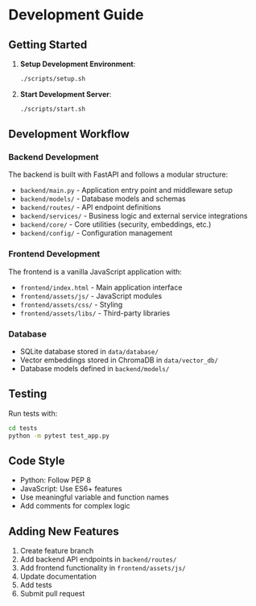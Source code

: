 # Development Guide

## Getting Started

1. **Setup Development Environment**:
   ```bash
   ./scripts/setup.sh
   ```

2. **Start Development Server**:
   ```bash
   ./scripts/start.sh
   ```

## Development Workflow

### Backend Development

The backend is built with FastAPI and follows a modular structure:

- `backend/main.py` - Application entry point and middleware setup
- `backend/models/` - Database models and schemas
- `backend/routes/` - API endpoint definitions
- `backend/services/` - Business logic and external service integrations
- `backend/core/` - Core utilities (security, embeddings, etc.)
- `backend/config/` - Configuration management

### Frontend Development

The frontend is a vanilla JavaScript application with:

- `frontend/index.html` - Main application interface
- `frontend/assets/js/` - JavaScript modules
- `frontend/assets/css/` - Styling
- `frontend/assets/libs/` - Third-party libraries

### Database

- SQLite database stored in `data/database/`
- Vector embeddings stored in ChromaDB in `data/vector_db/`
- Database models defined in `backend/models/`

## Testing

Run tests with:
```bash
cd tests
python -m pytest test_app.py
```

## Code Style

- Python: Follow PEP 8
- JavaScript: Use ES6+ features
- Use meaningful variable and function names
- Add comments for complex logic

## Adding New Features

1. Create feature branch
2. Add backend API endpoints in `backend/routes/`
3. Add frontend functionality in `frontend/assets/js/`
4. Update documentation
5. Add tests
6. Submit pull request